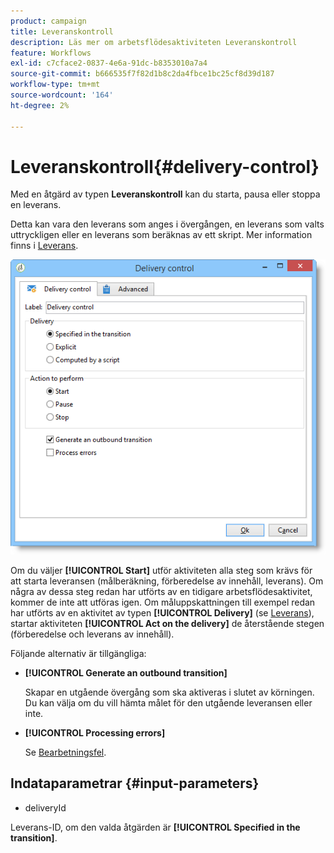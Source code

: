 ```yaml
---
product: campaign
title: Leveranskontroll
description: Läs mer om arbetsflödesaktiviteten Leveranskontroll
feature: Workflows
exl-id: c7cface2-0837-4e6a-91dc-b8353010a7a4
source-git-commit: b666535f7f82d1b8c2da4fbce1bc25cf8d39d187
workflow-type: tm+mt
source-wordcount: '164'
ht-degree: 2%

---
```


# Leveranskontroll{#delivery-control}



Med en åtgärd av typen **Leveranskontroll** kan du starta, pausa eller stoppa en leverans.

Detta kan vara den leverans som anges i övergången, en leverans som valts uttryckligen eller en leverans som beräknas av ett skript. Mer information finns i [Leverans](delivery.md).

![](assets/edit_diffusion_act.png)

Om du väljer **[!UICONTROL Start]** utför aktiviteten alla steg som krävs för att starta leveransen (målberäkning, förberedelse av innehåll, leverans). Om några av dessa steg redan har utförts av en tidigare arbetsflödesaktivitet, kommer de inte att utföras igen. Om måluppskattningen till exempel redan har utförts av en aktivitet av typen **[!UICONTROL Delivery]** (se [Leverans](delivery.md)), startar aktiviteten **[!UICONTROL Act on the delivery]** de återstående stegen (förberedelse och leverans av innehåll).

Följande alternativ är tillgängliga:

* **[!UICONTROL Generate an outbound transition]**

  Skapar en utgående övergång som ska aktiveras i slutet av körningen. Du kan välja om du vill hämta målet för den utgående leveransen eller inte.

* **[!UICONTROL Processing errors]**

  Se [Bearbetningsfel](monitoring-workflow-execution.md#processing-errors).

## Indataparametrar {#input-parameters}

* deliveryId

Leverans-ID, om den valda åtgärden är **[!UICONTROL Specified in the transition]**.
